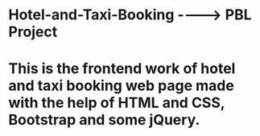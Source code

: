 # Hotel-and-Taxi-Booking  ----> PBL Project
# This is the frontend work of hotel and taxi booking web page made with the help of HTML and CSS, Bootstrap and some jQuery.

